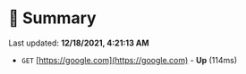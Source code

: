 # 📖 Summary
Last updated: **12/18/2021, 4:21:13 AM**

- `GET` [https://google.com](https://google.com) - **Up** (114ms)

